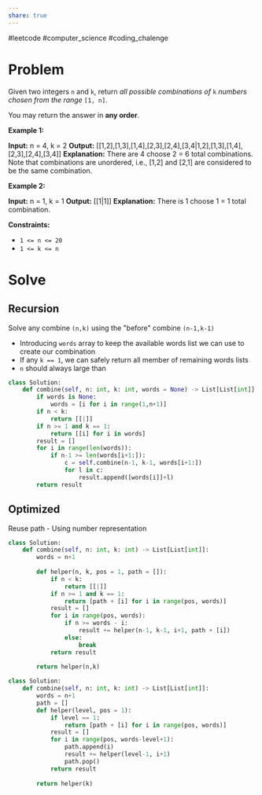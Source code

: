 ```yaml
---
share: true
---
```

#leetcode #computer_science #coding_chalenge

# Problem

Given two integers `n` and `k`, return _all possible combinations of_ `k` _numbers chosen from the range_ `[1, n]`.

You may return the answer in **any order**.

**Example 1:**

**Input:** n = 4, k = 2
**Output:** [[1,2],[1,3],[1,4],[2,3],[2,4],[3,4|1,2],[1,3],[1,4],[2,3],[2,4],[3,4]]
**Explanation:** There are 4 choose 2 = 6 total combinations.
Note that combinations are unordered, i.e., [1,2] and [2,1] are considered to be the same combination.

**Example 2:**

**Input:** n = 1, k = 1
**Output:** [[1|1]]
**Explanation:** There is 1 choose 1 = 1 total combination.

**Constraints:**

- `1 <= n <= 20`
- `1 <= k <= n`

# Solve

## Recursion
Solve any combine `(n,k)` using the "before" combine `(n-1,k-1)`
- Introducing `words` array to keep the available words list we can use to create our combination
- If any `k == 1`, we can safely return all member of remaining words lists
- `n` should always large than 
```python
class Solution:
    def combine(self, n: int, k: int, words = None) -> List[List[int]]:
        if words is None:
            words = [i for i in range(1,n+1)]
        if n < k:
            return [[|]]
        if n >= 1 and k == 1:
            return [[i] for i in words]
        result = []
        for i in range(len(words)):
            if n-1 >= len(words[i+1:]):
                c = self.combine(n-1, k-1, words[i+1:])
                for l in c:
                    result.append([words[i]]+l)
        return result
```

## Optimized  
Reuse path - Using number representation
```python
class Solution:
    def combine(self, n: int, k: int) -> List[List[int]]:
        words = n+1
        
        def helper(n, k, pos = 1, path = []):
            if n < k:
                return [[|]]
            if n >= 1 and k == 1:
                return [path + [i] for i in range(pos, words)]
            result = []
            for i in range(pos, words):
                if n >= words - i:
                    result += helper(n-1, k-1, i+1, path + [i])
                else:
                    break
            return result
        
        return helper(n,k)
```

```python
class Solution:
    def combine(self, n: int, k: int) -> List[List[int]]:
        words = n+1
        path = []
        def helper(level, pos = 1):
            if level == 1:
                return [path + [i] for i in range(pos, words)]
            result = []
            for i in range(pos, words-level+1):
                path.append(i)
                result += helper(level-1, i+1)
                path.pop()
            return result
        
        return helper(k)
```